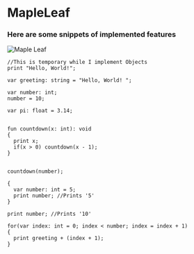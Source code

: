 <H1>MapleLeaf</H1>

<h3>Here are some snippets of implemented features</h3>

  <img src="https://github.com/user-attachments/assets/a18bbb76-10ee-4fa5-a7f7-85a5c91cafb4" alt="Maple Leaf" />


```
//This is temporary while I implement Objects
print "Hello, World!";

var greeting: string = "Hello, World! ";

var number: int;
number = 10;

var pi: float = 3.14;


fun countdown(x: int): void
{
  print x;
  if(x > 0) countdown(x - 1);
}


countdown(number);

{
  var number: int = 5;
  print number; //Prints '5'
}

print number; //Prints '10'

for(var index: int = 0; index < number; index = index + 1)
{
  print greeting + (index + 1);
}

```

